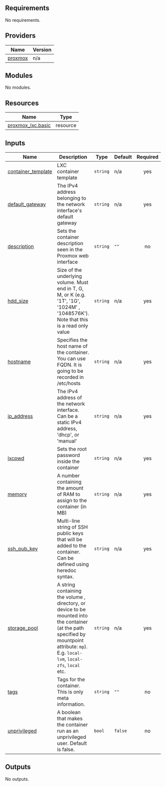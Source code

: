 ## Requirements

No requirements.

## Providers

| Name | Version |
|------|---------|
| <a name="provider_proxmox"></a> [proxmox](#provider\_proxmox) | n/a |

## Modules

No modules.

## Resources

| Name | Type |
|------|------|
| [proxmox_lxc.basic](https://registry.terraform.io/providers/telmate/proxmox/latest/docs/resources/lxc) | resource |

## Inputs

| Name | Description | Type | Default | Required |
|------|-------------|------|---------|:--------:|
| <a name="input_container_template"></a> [container\_template](#input\_container\_template) | LXC container template | `string` | n/a | yes |
| <a name="input_default_gateway"></a> [default\_gateway](#input\_default\_gateway) | The IPv4 address belonging to the network interface's default gateway | `string` | n/a | yes |
| <a name="input_description"></a> [description](#input\_description) | Sets the container description seen in the Proxmox web interface | `string` | `""` | no |
| <a name="input_hdd_size"></a> [hdd\_size](#input\_hdd\_size) | Size of the underlying volume. Must end in T, G, M, or K (e.g. '1T', '1G', '1024M' , '1048576K'). Note that this is a read only value | `string` | n/a | yes |
| <a name="input_hostname"></a> [hostname](#input\_hostname) | Specifies the host name of the container. You can use FQDN. It is going to be recorded in /etc/hosts | `string` | n/a | yes |
| <a name="input_ip_address"></a> [ip\_address](#input\_ip\_address) | The IPv4 address of the network interface. Can be a static IPv4 address, 'dhcp', or 'manual' | `string` | n/a | yes |
| <a name="input_lxcpwd"></a> [lxcpwd](#input\_lxcpwd) | Sets the root password inside the container | `string` | n/a | yes |
| <a name="input_memory"></a> [memory](#input\_memory) | A number containing the amount of RAM to assign to the container (in MB) | `string` | n/a | yes |
| <a name="input_ssh_pub_key"></a> [ssh\_pub\_key](#input\_ssh\_pub\_key) | Multi-line string of SSH public keys that will be added to the container. Can be defined using heredoc syntax. | `string` | n/a | yes |
| <a name="input_storage_pool"></a> [storage\_pool](#input\_storage\_pool) | A string containing the volume , directory, or device to be mounted into the container (at the path specified by mountpoint attribute: `mp`). E.g. `local-lvm`, `local-zfs`, `local` etc. | `string` | n/a | yes |
| <a name="input_tags"></a> [tags](#input\_tags) | Tags for the container. This is only meta information. | `string` | `""` | no |
| <a name="input_unprivileged"></a> [unprivileged](#input\_unprivileged) | A boolean that makes the container run as an unprivileged user. Default is false. | `bool` | `false` | no |

## Outputs

No outputs.
